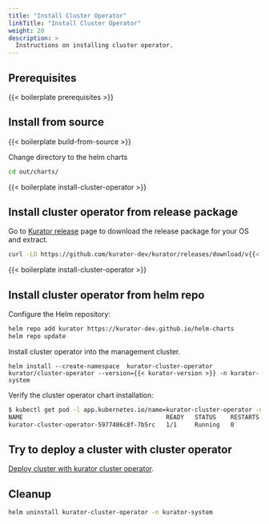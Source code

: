 ```yaml
---
title: "Install Cluster Operator"
linkTitle: "Install Cluster Operator"
weight: 20
description: >
  Instructions on installing cluster operator.
---
```


## Prerequisites

{{< boilerplate prerequisites >}}

## Install from source

{{< boilerplate build-from-source >}}


Change directory to the helm charts

```bash
cd out/charts/
```

{{< boilerplate install-cluster-operator >}}


## Install cluster operator from release package

Go to [Kurator release](https://github.com/kurator-dev/kurator/releases) page to download the release package for your OS and extract.

```bash
curl -LO https://github.com/kurator-dev/kurator/releases/download/v{{< kurator-version >}}/cluster-operator-{{< kurator-version >}}.tgz
```

{{< boilerplate install-cluster-operator >}}

## Install cluster operator from helm repo

Configure the Helm repository:

```bash
helm repo add kurator https://kurator-dev.github.io/helm-charts
helm repo update
```

Install cluster operator into the management cluster.

```console
helm install --create-namespace  kurator-cluster-operator kurator/cluster-operator --version={{< kurator-version >}} -n kurator-system 
```

Verify the cluster operator chart installation:

```bash
$ kubectl get pod -l app.kubernetes.io/name=kurator-cluster-operator -n kurator-system
NAME                                        READY   STATUS    RESTARTS   AGE
kurator-cluster-operator-5977486c8f-7b5rc   1/1     Running   0          21h
```


## Try to deploy a cluster with cluster operator

[Deploy cluster with kurator cluster operator](/docs/cluster-operator/kurator-cluster-api).

## Cleanup

```bash
helm uninstall kurator-cluster-operator -n kurator-system
```
